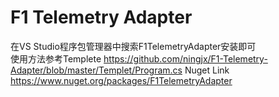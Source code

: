 # F1 Telemetry Adapter  
在VS Studio程序包管理器中搜索F1TelemetryAdapter安装即可  
使用方法参考Templete https://github.com/ningjx/F1-Telemetry-Adapter/blob/master/Templet/Program.cs
Nuget Link https://www.nuget.org/packages/F1TelemetryAdapter
